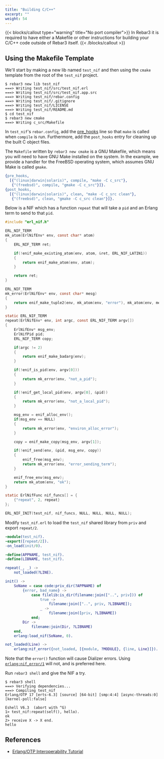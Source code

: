 ```yaml
---
title: "Building C/C++"
excerpt: ""
weight: 54
---
```


{{< blocks/callout type="warning" title="No port compiler">}}
In Rebar3 it is required to have either a Makefile or other instructions for building your C/C++ code outside of Rebar3 itself.
{{< /blocks/callout >}}

## Using the Makefile Template

We'll start by making a new lib named `test_nif` and then using the `cmake` template from the root of the `test_nif` project.

```shell
$ rebar3 new lib test_nif
===> Writing test_nif/src/test_nif.erl
===> Writing test_nif/src/test_nif.app.src
===> Writing test_nif/rebar.config
===> Writing test_nif/.gitignore
===> Writing test_nif/LICENSE
===> Writing test_nif/README.md
$ cd test_nif
$ rebar3 new cmake
===> Writing c_src/Makefile
```

In `test_nif`'s `rebar.config`, add the [pre_hooks](https://www.rebar3.org/docs/configuration/configuration/#hooks) line so that `make` is called when `compile` is run. Furthermore, add the `post_hooks` entry for cleaning up the built C object files.

The `Makefile` written by `rebar3 new cmake` is a GNU Makefile, which means you will need to have GNU Make installed on the system. In the example, we provide a handler for the FreeBSD operating system, which assumes GNU Make is called `gmake`.

```erlang
{pre_hooks,
  [{"(linux|darwin|solaris)", compile, "make -C c_src"},
   {"(freebsd)", compile, "gmake -C c_src"}]}.
{post_hooks,
  [{"(linux|darwin|solaris)", clean, "make -C c_src clean"},
   {"(freebsd)", clean, "gmake -C c_src clean"}]}.
```

Below is a NIF which has a function `repeat` that will take a `pid` and an Erlang term to send to that `pid`.

```c
#include "erl_nif.h"

ERL_NIF_TERM
mk_atom(ErlNifEnv* env, const char* atom)
{
    ERL_NIF_TERM ret;

    if(!enif_make_existing_atom(env, atom, &ret, ERL_NIF_LATIN1))
    {
        return enif_make_atom(env, atom);
    }

    return ret;
}

ERL_NIF_TERM
mk_error(ErlNifEnv* env, const char* mesg)
{
    return enif_make_tuple2(env, mk_atom(env, "error"), mk_atom(env, mesg));
}

static ERL_NIF_TERM
repeat(ErlNifEnv* env, int argc, const ERL_NIF_TERM argv[])
{
    ErlNifEnv* msg_env;
    ErlNifPid pid;
    ERL_NIF_TERM copy;

    if(argc != 2)
    {
        return enif_make_badarg(env);
    }

    if(!enif_is_pid(env, argv[0]))
    {
        return mk_error(env, "not_a_pid");
    }

    if(!enif_get_local_pid(env, argv[0], &pid))
    {
        return mk_error(env, "not_a_local_pid");
    }

    msg_env = enif_alloc_env();
    if(msg_env == NULL)
    {
        return mk_error(env, "environ_alloc_error");
    }

    copy = enif_make_copy(msg_env, argv[1]);

    if(!enif_send(env, &pid, msg_env, copy))
    {
        enif_free(msg_env);
        return mk_error(env, "error_sending_term");
    }

    enif_free_env(msg_env);
    return mk_atom(env, "ok");
}

static ErlNifFunc nif_funcs[] = {
    {"repeat", 2, repeat}
};

ERL_NIF_INIT(test_nif, nif_funcs, NULL, NULL, NULL, NULL);
```

Modify `test_nif.erl` to load the `test_nif` shared library from `priv` and export `repeat/2`.

```erlang
-module(test_nif).
-export([repeat/2]).
-on_load(init/0).

-define(APPNAME, test_nif).
-define(LIBNAME, test_nif).

repeat(_, _) ->
    not_loaded(?LINE).

init() ->
    SoName = case code:priv_dir(?APPNAME) of
        {error, bad_name} ->
            case filelib:is_dir(filename:join(["..", priv])) of
                true ->
                    filename:join(["..", priv, ?LIBNAME]);
                _ ->
                    filename:join([priv, ?LIBNAME])
            end;
        Dir ->
            filename:join(Dir, ?LIBNAME)
    end,
    erlang:load_nif(SoName, 0).

not_loaded(Line) ->
    erlang:nif_error({not_loaded, [{module, ?MODULE}, {line, Line}]}).
```

Note that the `error()` function will cause Dializer errors. Using [`erlang:nif_error/1`](https://erlang.org/doc/man/erlang.html#nif_error-1) will not, and is preferred here.

Run `rebar3 shell` and give the NIF a try.

```shell
$ rebar3 shell
===> Verifying dependencies...
===> Compiling test_nif
Erlang/OTP 17 [erts-6.3] [source] [64-bit] [smp:4:4] [async-threads:0] [kernel-poll:false]

Eshell V6.3  (abort with ^G)
1> test_nif:repeat(self(), hello).
ok
2> receive X -> X end.
hello
```

## References

- [Erlang/OTP Interoperability Tutorial](https://www.erlang.org/doc/tutorial/introduction.html)
